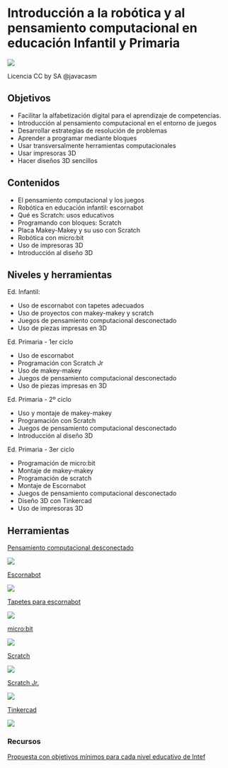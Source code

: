 #  Introducción a la robótica y al pensamiento computacional en educación Infantil y Primaria

![](./images/Licencia_CC_peque.png)

Licencia CC by SA @javacasm

## Objetivos
- Facilitar la alfabetización digital para el aprendizaje de competencias.
- Introducción al pensamiento computacional en el entorno de juegos
- Desarrollar estrategias de resolución de problemas
- Aprender a programar mediante bloques
- Usar transversalmente herramientas computacionales
- Usar impresoras 3D
- Hacer diseños 3D sencillos 

## Contenidos
* El pensamiento computacional y los juegos
* Robótica en educación infantil: escornabot
* Qué es Scratch: usos educativos
* Programando con bloques: Scratch
* Placa Makey-Makey y su uso con Scratch
* Robótica con micro:bit
* Uso de impresoras 3D
* Introducción al diseño 3D

## Niveles y herramientas

Ed. Infantil: 
* Uso de escornabot con tapetes adecuados
* Uso de proyectos con makey-makey y scratch
* Juegos de pensamiento computacional desconectado
* Uso de piezas impresas en 3D

Ed. Primaria - 1er ciclo
* Uso de escornabot
* Programación con Scratch Jr
* Uso de makey-makey
* Juegos de pensamiento computacional desconectado
* Uso de piezas impresas en 3D


Ed. Primaria - 2º ciclo
* Uso y montaje de makey-makey 
* Programación con Scratch
* Juegos de pensamiento computacional desconectado
* Introducción al diseño 3D


Ed. Primaria - 3er ciclo
* Programación de micro:bit
* Montaje de makey-makey
* Programación de scratch 
* Montaje de Escornabot
* Juegos de pensamiento computacional desconectado
* Diseño 3D con Tinkercad
* Uso de impresoras 3D


## Herramientas

[Pensamiento computacional desconectado](https://csunplugged.org/es/)

![](./images/codyRobycompleto-1-400x273.png)

[Escornabot](https://escornabot.com/es/index)

![](./images/escornabot.png)

[Tapetes para escornabot](https://pablorubma.cc/escornabot/tableros-y-recursos/)

![](./images/alfabeto.png)

[micro:bit](http://microbit.org/)

![](./images/Incio_bloques.png)

[Scratch](https://scratch.mit.edu/)

![](./images/RecorridoAndaluciaMapa.png)

[Scratch Jr.](https://www.scratchjr.org/)

![](./images/ScratchJr.png)

[Tinkercad](https://tinkercad.com)

![](./images/tinkercad.png)

### Recursos

[Propuesta con objetivos mínimos para cada nivel educativo de Intef](http://code.intef.es/wp-content/uploads/2018/10/Ponencia-sobre-Pensamiento-Computacional.-Informe-Final.pdf#page=65)